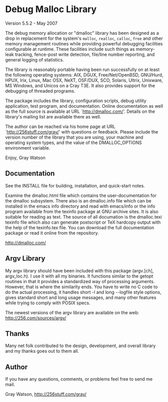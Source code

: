 Debug Malloc Library
====================

Version 5.5.2 - May 2007

The debug memory allocation or "dmalloc" library has been designed as a drop in replacement for the system's
`malloc`, `realloc`, `calloc`, `free` and other memory management routines while providing powerful debugging
facilities configurable at runtime.  These facilities include such things as memory-leak tracking, fence-post
write detection, file/line number reporting, and general logging of statistics.

The library is reasonably portable having been run successfully on at least the following operating systems:
AIX, DGUX, Free/Net/OpenBSD, GNU/Hurd, HPUX, Irix, Linux, Mac OSX, NeXT, OSF/DUX, SCO, Solaris, Ultrix,
Unixware, MS Windows, and Unicos on a Cray T3E.  It also provides support for the debugging of threaded
programs.

The package includes the library, configuration scripts, debug utility application, test program, and
documentation.  Online documentation as well as the full source is available at URL `http://dmalloc.com/'.
Details on the library's mailing list are available there as well.

The author can be reached via his home page at URL `http://256stuff.com/gray/' with questions or feedback.
Please include the version number of the library that you are using, your machine and operating system types,
and the value of the DMALLOC_OPTIONS environment variable.

Enjoy, Gray Watson

## Documentation

See the INSTALL file for building, installation, and quick-start notes.

Examine the dmalloc.html file which contains the user-documentation for the dmalloc subsystem.  There also is
an dmalloc.info file which can be installed in the emacs info directory and read with emacs/info or the info
program available from the texinfo package at GNU archive sites.  It is also suitable for reading as text.
The source of all documation is the dmalloc.texi texinfo file which also can generate postscript or TeX
hardcopy output with the help of the texinfo.tex file.  You can download the full documentation package or
read it online from the repository.

http://dmalloc.com/

## Argv Library

My argv library should have been included with this package (argv.[ch], argv_loc.h).  I use it with all my
binaries.  It functions similar to the getopt routines in that it provides a standardized way of processing
arguments.  However, that is where the similarity ends.  You have to write no C code to do the actual
processing, it handles short -l and long --logfile style options, gives standard short and long usage
messages, and many other features while trying to comply with POSIX specs.

The newest versions of the argv library are available on the web: http://256.com/sources/argv/

## Thanks

Many net folk contributed to the design, development, and overall library and my thanks goes out to them all.

## Author

If you have any questions, comments, or problems feel free to send me mail.

Gray Watson, http://256stuff.com/gray/

